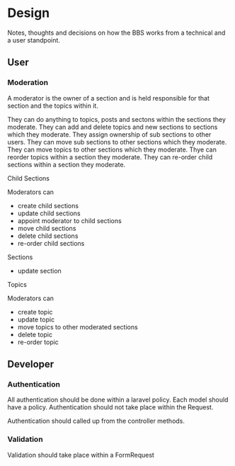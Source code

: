 # Design
Notes, thoughts and decisions on how the BBS works from a technical and a user standpoint. 

## User

### Moderation
A moderator is the owner of a section and is held responsible for that section and the topics within it. 


They can do anything to topics, posts and sectons within the sections they moderate. 
They can add and delete topics and new sections to sections which they moderate.
They assign ownership of sub sections to other users. 
They can move sub sections to other sections which they moderate.
They can move topics to other sections which they moderate.
Thye can reorder topics within a section they moderate.
They can re-order child sections within a section they moderate.


Child Sections

Moderators can 
- create child sections
- update child sections
- appoint moderator to child sections
- move child sections
- delete child sections
- re-order child sections

Sections
- update section
    
Topics

Moderators can
- create topic
- update topic
- move topics to other moderated sections
- delete topic
- re-order topic


## Developer

### Authentication 
All authentication should be done within a laravel policy. Each model should have a policy. 
Authentication should not take place within the Request. 

Authentication should called up from the controller methods. 

### Validation 

Validation should take place within a FormRequest 